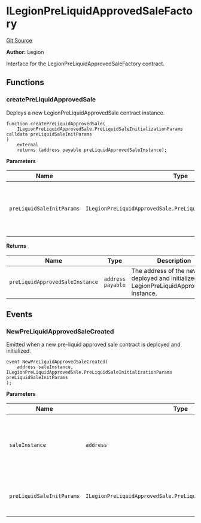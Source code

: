 # ILegionPreLiquidApprovedSaleFactory
[Git Source](https://github.com/Legion-Team/legion-protocol-contracts/blob/85d479ea08d148a380138b535ed11768adee16de/src/interfaces/factories/ILegionPreLiquidApprovedSaleFactory.sol)

**Author:**
Legion

Interface for the LegionPreLiquidApprovedSaleFactory contract.


## Functions
### createPreLiquidApprovedSale

Deploys a new LegionPreLiquidApprovedSale contract instance.


```solidity
function createPreLiquidApprovedSale(
    ILegionPreLiquidApprovedSale.PreLiquidSaleInitializationParams calldata preLiquidSaleInitParams
)
    external
    returns (address payable preLiquidApprovedSaleInstance);
```
**Parameters**

|Name|Type|Description|
|----|----|-----------|
|`preLiquidSaleInitParams`|`ILegionPreLiquidApprovedSale.PreLiquidSaleInitializationParams`|The initialization parameters for the pre-liquid approved sale.|

**Returns**

|Name|Type|Description|
|----|----|-----------|
|`preLiquidApprovedSaleInstance`|`address payable`|The address of the newly deployed and initialized LegionPreLiquidApprovedSale instance.|


## Events
### NewPreLiquidApprovedSaleCreated
Emitted when a new pre-liquid approved sale contract is deployed and initialized.


```solidity
event NewPreLiquidApprovedSaleCreated(
    address saleInstance, ILegionPreLiquidApprovedSale.PreLiquidSaleInitializationParams preLiquidSaleInitParams
);
```

**Parameters**

|Name|Type|Description|
|----|----|-----------|
|`saleInstance`|`address`|The address of the newly deployed pre-liquid approved sale contract.|
|`preLiquidSaleInitParams`|`ILegionPreLiquidApprovedSale.PreLiquidSaleInitializationParams`|The pre-liquid sale initialization parameters used.|

